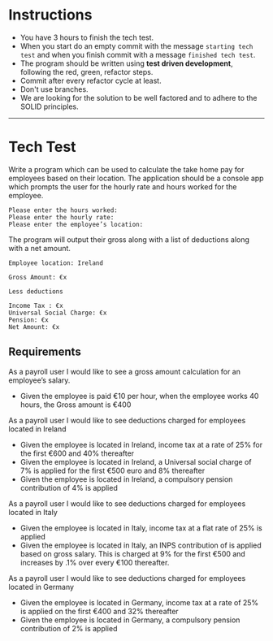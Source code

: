 # Instructions

- You have 3 hours to finish the tech test.
- When you start do an empty commit with the message `starting tech test` and when you finish commit with a message `finished tech test`.  
- The program should be written using **test driven development**, following the red, green, refactor steps.
- Commit after every refactor cycle at least.
- Don't use branches.
- We are looking for the solution to be well factored and to adhere to the SOLID principles.

-------------------------------------------------------------

# Tech Test

Write a program which can be used to calculate the take home pay for employees based on their location.
The application should be a console app which prompts the user for the hourly rate and hours worked for the employee.
 
    Please enter the hours worked:
    Please enter the hourly rate:	
    Please enter the employee’s location:
 
The program will output their gross along with a list of deductions along with a net amount.
 
    Employee location: Ireland
 
    Gross Amount: €x
 
    Less deductions
 
    Income Tax : €x
    Universal Social Charge: €x
    Pension: €x
    Net Amount: €x
 
## Requirements
 
As a payroll user I would like to see a gross amount calculation for an employee’s salary.

- Given the employee is paid €10 per hour, when the employee works 40 hours, the Gross amount is €400
 
As a payroll user I would like to see deductions charged for employees located in Ireland

- Given the employee is located in Ireland, income tax at a rate of 25% for the first €600 and 40% thereafter
- Given the employee is located in Ireland, a Universal social charge of 7% is applied for the first €500 euro and 8% thereafter
- Given the employee is located in Ireland, a compulsory pension contribution of 4% is applied
 
As a payroll user I would like to see deductions charged for employees located in Italy

- Given the employee is located in Italy, income tax at a flat rate of 25% is applied
- Given the employee is located in Italy, an INPS contribution of is applied based on gross salary. This is charged at 9% for the first €500 and increases by .1% over every €100 thereafter.
 
As a payroll user I would like to see deductions charged for employees located in Germany

- Given the employee is located in Germany, income tax at a rate of 25% is applied on the first €400 and 32% thereafter
- Given the employee is located in Germany, a compulsory pension contribution of 2% is applied